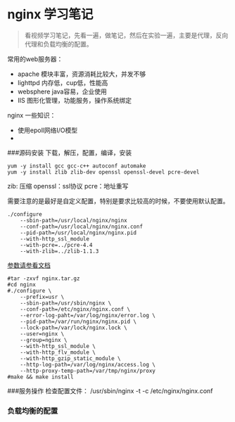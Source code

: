 nginx 学习笔记
==========

>看视频学习笔记，先看一遍，做笔记，然后在实验一遍，主要是代理，反向代理和负载均衡的配置。

常用的web服务器：
* apache 模块丰富，资源消耗比较大，并发不够
* lighttpd 内存低，cup低，性能高
* websphere java容易，企业使用
* IIS 图形化管理，功能服务，操作系统绑定

nginx 一些知识：
* 使用epoll网络I/O模型
*

###源码安装
下载，解压，配置，编译，安装

    yum -y install gcc gcc-c++ autoconf automake
    yum -y install zlib zlib-dev openssl openssl-devel pcre-devel

zib: 压缩  openssl：ssl协议 pcre：地址重写

需要注意的是最好是自定义配置，特别是要求比较高的时候，不要使用默认配置。

    ./configure
        --sbin-path=/usr/local/nginx/nginx
        --conf-path=/usr/local/nginx/nginx.conf
        --pid-path=/usr/local/nginx/nginx.pid
        --with-http_ssl_module
        --with-pcre=../pcre-4.4
        --with-zlib=../zlib-1.1.3

[参数请参看文档](http://nginx.org/en/docs/configure.html)

    #tar -zxvf nginx.tar.gz
    #cd nginx
    #./configure \
        --prefix=usr \
        --sbin-path=/usr/sbin/nginx \
        --conf-path=/etc/nginx/nginx.conf \
        --error-log-paht=/var/log/nginx/error.log \
        --pid-path=/var/run/nginx/nginx.pid \
        --lock-path=/var/lock/nginx.lock \
        --user=nginx \
        --group=nginx \
        --with-http_ssl_module \
        --with-http_flv_module \
        --with-http_gzip_static_module \
        --http-log-path=/var/log/nginx/access.log \
        --http-proxy-temp-path=/var/tmp/nginx/proxy
    #make && make install

###服务操作
检查配置文件：
/usr/sbin/nginx -t -c /etc/nginx/nginx.conf


### 负载均衡的配置




